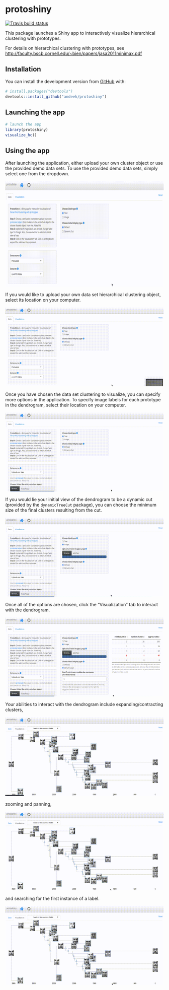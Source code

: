 
<!-- README.md is generated from README.Rmd. Please edit that file -->

# protoshiny

<!-- badges: start -->

[![Travis build
status](https://travis-ci.com/andeek/protoshiny.svg?branch=master)](https://travis-ci.com/andeek/protoshiny)
<!-- badges: end -->

This package launches a Shiny app to interactively visualize
hierarchical clustering with prototypes.

For details on hierarchical clustering with prototypes, see
<http://faculty.bscb.cornell.edu/~bien/papers/jasa2011minimax.pdf>

## Installation

You can install the development version from
[GitHub](https://github.com/) with:

``` r
# install.packages("devtools")
devtools::install_github("andeek/protoshiny")
```

## Launching the app

``` r
# launch the app
library(protoshiny)
visualize_hc()
```

## Using the app

After launching the application, either upload your own cluster object
or use the provided demo data sets. To use the provided demo data sets,
simply select one from the dropdown.

![](man/figures/README-default_data.gif)

If you would like to upload your own data set hierarchical clustering
object, select its location on your computer.

![](man/figures/README-upload_data.gif)

Once you have chosen the data set clustering to visualize, you can
specify more options in the application. To specify image labels for
each prototype in the dendrogram, select their location on your
computer.

![](man/figures/README-image_labels.gif)

If you would lie your initial view of the dendrogram to be a dynamic cut
(provided by the `dynamicTreeCut` package), you can choose the minimum
size of the final clusters resulting from the cut.

![](man/figures/README-dynamic_cut.gif)

Once all of the options are chosen, click the “Visualization” tab to
interact with the dendrogram.

![](man/figures/README-visualize_tab.gif)

Your abilities to interact with the dendrogram include
expanding/contracting clusters,

![](man/figures/README-expand_contract.gif)

zooming and panning,

![](man/figures/README-zoom_pan.gif)

and searching for the first instance of a label.

![](man/figures/README-search.gif)
